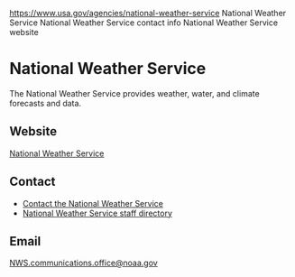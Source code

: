

https://www.usa.gov/agencies/national-weather-service
National Weather Service
National Weather Service contact info
National Weather Service website

National Weather Service
========================

The National Weather Service provides weather, water, and climate forecasts and data.

Website
-------

[National Weather Service](https://www.weather.gov/)

Contact
-------

* [Contact the National Weather Service](https://www.weather.gov/contact)
* [National Weather Service staff directory](https://nsd.rdc.noaa.gov/)

Email
-----

[NWS.communications.office@noaa.gov](mailto:NWS.communications.office@noaa.gov)
